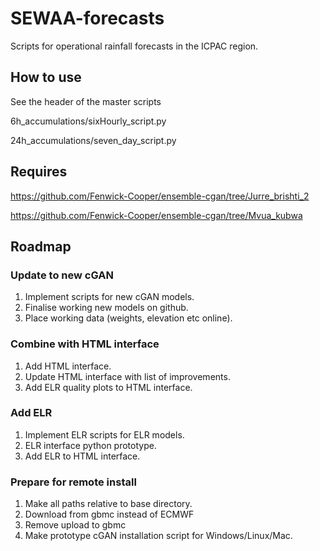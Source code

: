 # SEWAA-forecasts

Scripts for operational rainfall forecasts in the ICPAC region.

## How to use

See the header of the master scripts

6h_accumulations/sixHourly_script.py

24h_accumulations/seven_day_script.py

## Requires

https://github.com/Fenwick-Cooper/ensemble-cgan/tree/Jurre_brishti_2

https://github.com/Fenwick-Cooper/ensemble-cgan/tree/Mvua_kubwa

## Roadmap

### Update to new cGAN

1. Implement scripts for new cGAN models.
2. Finalise working new models on github.
3. Place working data (weights, elevation etc online).

### Combine with HTML interface

1. Add HTML interface.
2. Update HTML interface with list of improvements.
3. Add ELR quality plots to HTML interface.

### Add ELR

1. Implement ELR scripts for ELR models.
2. ELR interface python prototype.
3. Add ELR to HTML interface.

### Prepare for remote install

1. Make all paths relative to base directory.
2. Download from gbmc instead of ECMWF
3. Remove upload to gbmc
4. Make prototype cGAN installation script for Windows/Linux/Mac.

